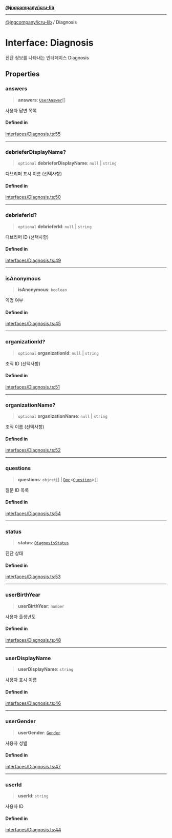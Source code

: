 [**@jngcompany/icru-lib**](../README.md)

***

[@jngcompany/icru-lib](../globals.md) / Diagnosis

# Interface: Diagnosis

진단 정보를 나타내는 인터페이스
 Diagnosis

## Properties

### answers

> **answers**: [`UserAnswer`](UserAnswer.md)[]

사용자 답변 목록

#### Defined in

[interfaces/Diagnosis.ts:55](https://github.com/jngcompany/icru-lib/blob/d5809ceca7cec295ab2df61cd05dc96c0f11bd66/src/interfaces/Diagnosis.ts#L55)

***

### debrieferDisplayName?

> `optional` **debrieferDisplayName**: `null` \| `string`

디브리퍼 표시 이름 (선택사항)

#### Defined in

[interfaces/Diagnosis.ts:50](https://github.com/jngcompany/icru-lib/blob/d5809ceca7cec295ab2df61cd05dc96c0f11bd66/src/interfaces/Diagnosis.ts#L50)

***

### debrieferId?

> `optional` **debrieferId**: `null` \| `string`

디브리퍼 ID (선택사항)

#### Defined in

[interfaces/Diagnosis.ts:49](https://github.com/jngcompany/icru-lib/blob/d5809ceca7cec295ab2df61cd05dc96c0f11bd66/src/interfaces/Diagnosis.ts#L49)

***

### isAnonymous

> **isAnonymous**: `boolean`

익명 여부

#### Defined in

[interfaces/Diagnosis.ts:45](https://github.com/jngcompany/icru-lib/blob/d5809ceca7cec295ab2df61cd05dc96c0f11bd66/src/interfaces/Diagnosis.ts#L45)

***

### organizationId?

> `optional` **organizationId**: `null` \| `string`

조직 ID (선택사항)

#### Defined in

[interfaces/Diagnosis.ts:51](https://github.com/jngcompany/icru-lib/blob/d5809ceca7cec295ab2df61cd05dc96c0f11bd66/src/interfaces/Diagnosis.ts#L51)

***

### organizationName?

> `optional` **organizationName**: `null` \| `string`

조직 이름 (선택사항)

#### Defined in

[interfaces/Diagnosis.ts:52](https://github.com/jngcompany/icru-lib/blob/d5809ceca7cec295ab2df61cd05dc96c0f11bd66/src/interfaces/Diagnosis.ts#L52)

***

### questions

> **questions**: `object`[] \| [`Doc`](Doc.md)\<[`Question`](../type-aliases/Question.md)\>[]

질문 ID 목록

#### Defined in

[interfaces/Diagnosis.ts:54](https://github.com/jngcompany/icru-lib/blob/d5809ceca7cec295ab2df61cd05dc96c0f11bd66/src/interfaces/Diagnosis.ts#L54)

***

### status

> **status**: [`DiagnosisStatus`](../enumerations/DiagnosisStatus.md)

진단 상태

#### Defined in

[interfaces/Diagnosis.ts:53](https://github.com/jngcompany/icru-lib/blob/d5809ceca7cec295ab2df61cd05dc96c0f11bd66/src/interfaces/Diagnosis.ts#L53)

***

### userBirthYear

> **userBirthYear**: `number`

사용자 출생년도

#### Defined in

[interfaces/Diagnosis.ts:48](https://github.com/jngcompany/icru-lib/blob/d5809ceca7cec295ab2df61cd05dc96c0f11bd66/src/interfaces/Diagnosis.ts#L48)

***

### userDisplayName

> **userDisplayName**: `string`

사용자 표시 이름

#### Defined in

[interfaces/Diagnosis.ts:46](https://github.com/jngcompany/icru-lib/blob/d5809ceca7cec295ab2df61cd05dc96c0f11bd66/src/interfaces/Diagnosis.ts#L46)

***

### userGender

> **userGender**: [`Gender`](../enumerations/Gender.md)

사용자 성별

#### Defined in

[interfaces/Diagnosis.ts:47](https://github.com/jngcompany/icru-lib/blob/d5809ceca7cec295ab2df61cd05dc96c0f11bd66/src/interfaces/Diagnosis.ts#L47)

***

### userId

> **userId**: `string`

사용자 ID

#### Defined in

[interfaces/Diagnosis.ts:44](https://github.com/jngcompany/icru-lib/blob/d5809ceca7cec295ab2df61cd05dc96c0f11bd66/src/interfaces/Diagnosis.ts#L44)

